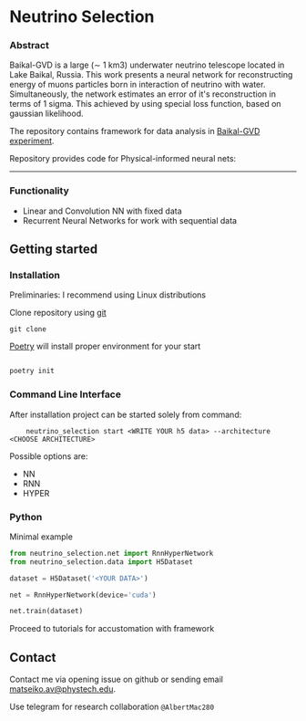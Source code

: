 # Neutrino Selection

### Abstract

Baikal-GVD is a large (∼ 1 km3) underwater neutrino telescope located in Lake Baikal, Russia. This work presents a neural network for reconstructing energy of muons particles born in interaction of neutrino with water. Simultaneously, 
the network estimates an error of it's reconstruction in terms of 1 sigma. This achieved by using special loss function, based on gaussian likelihood.


The repository contains framework for  data analysis in [Baikal-GVD experiment](https://baikalgvd.jinr.ru/). 

Repository provides code for Physical-informed neural nets:

---

### Functionality 

- Linear and Convolution NN with fixed data
- Recurrent Neural Networks for work with sequential data

## Getting started

### Installation

Preliminaries: I recommend using Linux distributions 


Clone repository using [git](https://git-scm.com/)  
```
git clone 
```

[Poetry](https://python-poetry.org/) will install proper environment for your start 

```python

poetry init
```

### Command Line Interface

After installation project can be started solely from command: 

```
    neutrino_selection start <WRITE YOUR h5 data> --architecture <CHOOSE ARCHITECTURE>
```

Possible options are:
- NN 
- RNN
- HYPER 

### Python 

Minimal example

```python
from neutrino_selection.net import RnnHyperNetwork
from neutrino_selection.data import H5Dataset

dataset = H5Dataset('<YOUR DATA>')

net = RnnHyperNetwork(device='cuda')

net.train(dataset)
```

Proceed to tutorials for accustomation with framework

## Contact

Contact me via opening issue on github or sending email matseiko.av@phystech.edu.

Use telegram for research collaboration `@AlbertMac280`

